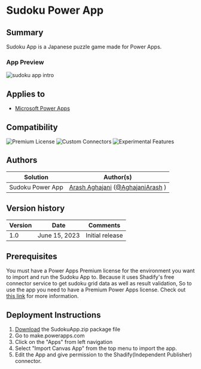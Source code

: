 
# Sudoku Power App

## Summary

Sudoku App is a Japanese puzzle game made for Power Apps.

### App Preview

![sudoku app intro](./SudokuAppIntro.gif)  


## Applies to

* [Microsoft Power Apps](https://docs.microsoft.com/powerapps/)

## Compatibility

![Premium License](https://img.shields.io/badge/Premium%20License-Required-green.svg "Premium Power Apps license required")
![Custom Connectors](https://img.shields.io/badge/Custom%20Connectors-Required-green.svg "Use custom connectors")
![Experimental Features](https://img.shields.io/badge/Experimental%20Features-Yes-green.svg "Rely on experimental features")

## Authors

Solution|Author(s)
--------|---------
Sudoku Power App | [Arash Aghajani](https://github.com/ArashAghajani/) ([@AghajaniArash](https://www.twitter.com/aghajaniarash) )

## Version history

Version|Date|Comments
-------|----|--------
1.0|June 15, 2023|Initial release

## Prerequisites

You must have a Power Apps Premium license for the environment you want to import and run the Sudoku App to. Because it uses Shadify's free connector service to get sudoku grid data as well as result validation, So to use the app you need to have a Premium Power Apps license. Check out [this link](https://learn.microsoft.com/en-us/connectors/shadifyip/) for more information.

## Deployment Instructions

1.  [Download](./SudokuApp.zip) the SudokuApp.zip package file
2.  Go to make.powerapps.com
3.  Click on the "Apps" from left navigation
4.  Select "Import Canvas App" from the top menu to import the app.
5.  Edit the App and give permission to the Shadify(Independent Publisher) connector.